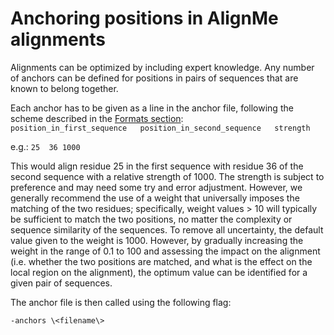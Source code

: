 # Anchoring positions in AlignMe alignments

Alignments can be optimized by including expert knowledge. Any number of anchors can be defined for positions in pairs of sequences that are known to belong together. 

Each anchor has to be given as a line in the anchor file, following the scheme described in the [Formats section](#Formats.md):  
`position_in_first_sequence   position_in_second_sequence   strength`

e.g.: 
`25  36 1000`

This would align residue 25 in the first sequence with residue 36 of the second sequence with a relative strength of 1000. The strength is subject to preference and may need some try and error adjustment. However, we generally recommend the use of a weight that universally imposes the matching of the two residues; specifically, weight values > 10 will typically be sufficient to match the two positions, no matter the complexity or sequence similarity of the sequences. To remove all uncertainty, the default value given to the weight is 1000. However, by gradually increasing the weight in the range of 0.1 to 100 and assessing the impact on the alignment (i.e. whether the two positions are matched, and what is the effect on the local region on the alignment), the optimum value can be identified for a given pair of sequences.
 
The anchor file is then called using the following flag:

`-anchors \<filename\>`
